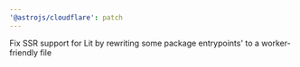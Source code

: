 ```yaml
---
'@astrojs/cloudflare': patch
---
```


Fix SSR support for Lit by rewriting some package entrypoints' to a worker-friendly file
